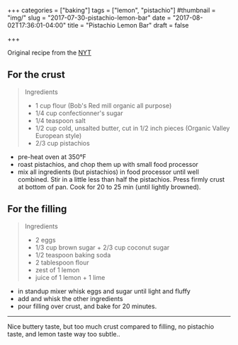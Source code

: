 +++
categories = ["baking"]
tags = ["lemon", "pistachio"]
#thumbnail = "img/"
slug = "2017-07-30-pistachio-lemon-bar"
date = "2017-08-02T17:36:01-04:00"
title = "Pistachio Lemon Bar"
draft = false

+++

Original recipe from the [NYT](https://cooking.nytimes.com/recipes/6960-pistachio-lemon-bars)

## For the crust

> Ingredients
>
> * 1 cup flour (Bob's Red mill organic all purpose)
> * 1/4 cup confectionner's sugar
> * 1/4 teaspoon salt
> * 1/2 cup cold, unsalted butter, cut in 1/2 inch pieces (Organic Valley European style)
> * 2/3 cup pistachios

* pre-heat oven at 350°F
* roast pistachios, and chop them up with small food processor
* mix all ingredients (but pistachios) in food processor until well combined. Stir in a little less than half the pistachios. Press firmly crust at bottom of pan. Cook for 20 to 25 min (until lightly browned).

## For the filling

> Ingredients
>
> * 2 eggs
> * 1/3 cup brown sugar + 2/3 cup coconut sugar
> * 1/2 teaspoon baking soda
> * 2 tablespoon flour
> * zest of 1 lemon
> * juice of 1 lemon + 1 lime

* in standup mixer whisk eggs and sugar until light and fluffy
* add and whisk the other ingredients
* pour filling over crust, and bake for 20 minutes.

---

Nice buttery taste, but too much crust compared to filling, no pistachio taste,
and lemon taste way too subtle..
